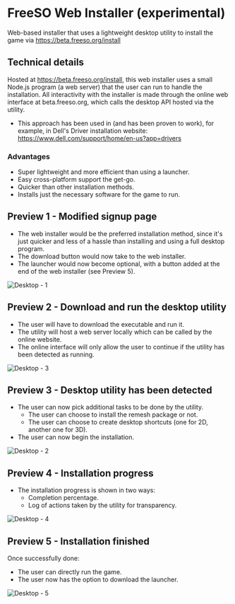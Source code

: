 # FreeSO Web Installer (experimental)
Web-based installer that uses a lightweight desktop utility to install the game via https://beta.freeso.org/install

## Technical details
Hosted at https://beta.freeso.org/install, this web installer uses a small Node.js program (a web server) that the user can run to handle the installation. All interactivity with the installer is made through the online web interface at beta.freeso.org, which calls the desktop API hosted via the utility.
* This approach has been used in (and has been proven to work), for example, in Dell's Driver installation website: https://www.dell.com/support/home/en-us?app=drivers

### Advantages 
* Super lightweight and more efficient than using a launcher.
* Easy cross-platform support the get-go.
* Quicker than other installation methods.
* Installs just the necessary software for the game to run.

## Preview 1 - Modified signup page
* The web installer would be the preferred installation method, since it's just quicker and less of a hassle than installing and using a full desktop program. 
* The download button would now take to the web installer. 
* The launcher would now become optional, with a button added at the end of the web installer (see Preview 5).

![Desktop - 1](https://github.com/ItsSim/freeso-web-installer/assets/35347872/e858f97a-871d-470f-b5bc-3ca24491e872)

## Preview 2 - Download and run the desktop utility
* The user will have to download the executable and run it.
* The utility will host a web server locally which can be called by the online website.
* The online interface will only allow the user to continue if the utility has been detected as running.

![Desktop - 3](https://github.com/ItsSim/freeso-web-installer/assets/35347872/0e439c37-442c-4043-bc05-fbf2ea6f6c94)

## Preview 3 - Desktop utility has been detected
* The user can now pick additional tasks to be done by the utility.
  * The user can choose to install the remesh package or not.
  * The user can choose to create desktop shortcuts (one for 2D, another one for 3D).
* The user can now begin the installation.

![Desktop - 2](https://github.com/ItsSim/freeso-web-installer/assets/35347872/526d97df-5795-4c06-8f6c-bb906b1a2a59)

## Preview 4 - Installation progress
* The installation progress is shown in two ways:
  * Completion percentage.
  * Log of actions taken by the utility for transparency.

![Desktop - 4](https://github.com/ItsSim/freeso-web-installer/assets/35347872/81956a37-6012-459a-9fc1-ee0becdd534e)

## Preview 5 - Installation finished
Once successfully done:
* The user can directly run the game.
* The user now has the option to download the launcher.

![Desktop - 5](https://github.com/ItsSim/freeso-web-installer/assets/35347872/9d7c1f1e-e284-4b21-a042-ae14e4dae61a)

